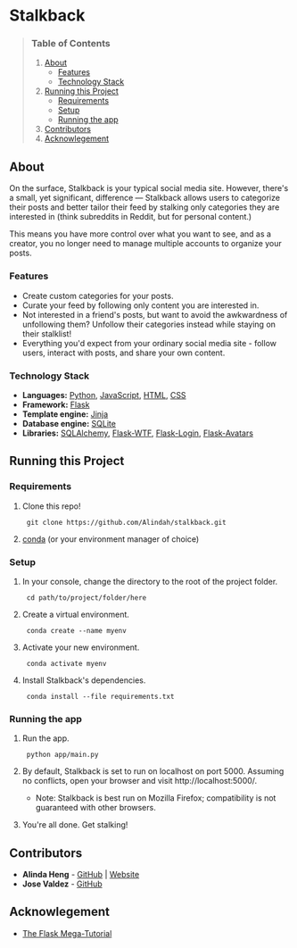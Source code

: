 # Stalkback

> ### Table of Contents
>   1. [About](#about)
>       - [Features](#features)
>       - [Technology Stack](#technology-stack)
>   2. [Running this Project](#running-this-project)
>       - [Requirements](#requirements)
>       - [Setup](#setup)
>       - [Running the app](#running-the-app)
>   3. [Contributors](#contributors)
>   4. [Acknowlegement](#acknowlegement)

## About

On the surface, Stalkback is your typical social media site. However, there's a small, yet significant, difference — Stalkback allows users to categorize their posts and better tailor their feed by stalking only categories they are interested in (think subreddits in Reddit, but for personal content.)

This means you have more control over what you want to see, and as a creator, you no longer need to manage multiple accounts to organize your posts.

### Features

- Create custom categories for your posts.
- Curate your feed by following only content you are interested in.
- Not interested in a friend's posts, but want to avoid the awkwardness of unfollowing them? Unfollow their categories instead while staying on their stalklist!
- Everything you'd expect from your ordinary social media site - follow users, interact with posts, and share your own content.

### Technology Stack

- **Languages:** [Python][1], [JavaScript][2], [HTML][3], [CSS][4]
- **Framework:** [Flask][5]
- **Template engine:** [Jinja][6]
- **Database engine:** [SQLite][7]
- **Libraries:** [SQLAlchemy][8], [Flask-WTF][9], [Flask-Login][10], [Flask-Avatars][11]

## Running this Project

### Requirements

1. Clone this repo!

        git clone https://github.com/Alindah/stalkback.git


2. [conda](https://docs.conda.io/en/latest/miniconda.html) (or your environment manager of choice)

### Setup

1. In your console, change the directory to the root of the project folder.

        cd path/to/project/folder/here

2. Create a virtual environment.

        conda create --name myenv

3. Activate your new environment.

        conda activate myenv

4. Install Stalkback's dependencies.

        conda install --file requirements.txt

### Running the app

1. Run the app.

        python app/main.py

2. By default, Stalkback is set to run on localhost on port 5000. Assuming no conflicts, open your browser and visit http://localhost:5000/.

   - Note: Stalkback is best run on Mozilla Firefox; compatibility is not guaranteed with other browsers.

3. You're all done. Get stalking!

## Contributors

- **Alinda Heng** - [GitHub](https://github.com/Alindah/) | [Website](https://alinda.dev)
- **Jose Valdez** - [GitHub](https://github.com/Finkage)

## Acknowlegement

- [The Flask Mega-Tutorial][12]

[1]: https://www.python.org/
[2]: https://www.javascript.com/
[3]: https://developer.mozilla.org/en-US/docs/Web/HTML
[4]: https://developer.mozilla.org/en-US/docs/Web/CSS
[5]: https://flask.palletsprojects.com/en/2.0.x/
[6]: https://jinja.palletsprojects.com/en/3.0.x/
[7]: https://www.sqlite.org/index.html
[8]: https://www.sqlalchemy.org/
[9]: https://flask-wtf.readthedocs.io/en/0.15.x/
[10]: https://flask-login.readthedocs.io/en/latest/
[11]: https://flask-avatars.readthedocs.io/en/latest/
[12]: https://blog.miguelgrinberg.com/post/the-flask-mega-tutorial-part-i-hello-world